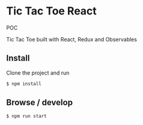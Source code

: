 # Tic Tac Toe React

POC

Tic Tac Toe built with React, Redux and Observables

## Install

Clone the project and run

```bash
$ npm install
```

## Browse / develop

```bash
$ npm run start
```
